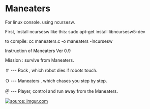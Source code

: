# Maneaters

For linux console.
using ncursesw.

First, Install ncursesw like this:
sudo apt-get install libncursesw5-dev

to compile:
cc maneaters.c -o maneaters -lncursesw 

Instruction of Maneaters Ver 0.9

Mission : survive from Maneaters.

＃ --- Rock , which robot dies if robots touch.

Ｏ --- Maneaters , which chases you step by step.

＠ --- Player, control and run away from the Maneaters.

<a href="https://imgur.com/oaD71xN"><img src="https://i.imgur.com/oaD71xN.png" title="source: imgur.com" /></a>

